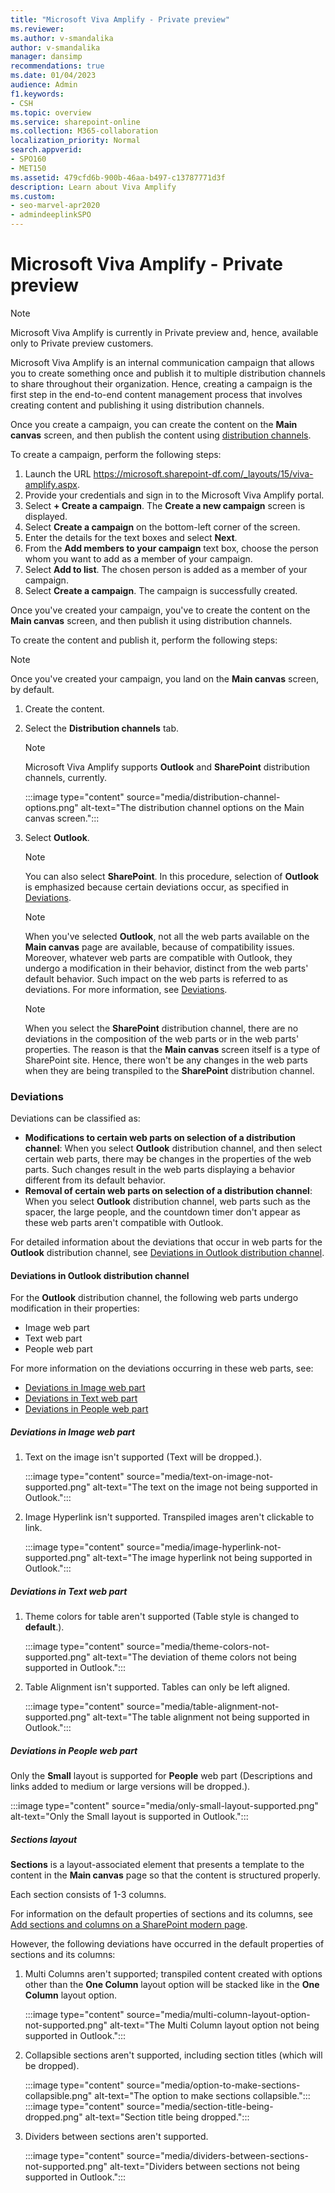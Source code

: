 ```yaml
---
title: "Microsoft Viva Amplify - Private preview"
ms.reviewer:
ms.author: v-smandalika
author: v-smandalika
manager: dansimp
recommendations: true
ms.date: 01/04/2023
audience: Admin
f1.keywords:
- CSH
ms.topic: overview
ms.service: sharepoint-online
ms.collection: M365-collaboration
localization_priority: Normal
search.appverid:
- SPO160
- MET150
ms.assetid: 479cfd6b-900b-46aa-b497-c13787771d3f
description: Learn about Viva Amplify
ms.custom:
- seo-marvel-apr2020
- admindeeplinkSPO
---
```


# Microsoft Viva Amplify - Private preview

> [!NOTE]
> Microsoft Viva Amplify is currently in Private preview and, hence, available only to Private preview customers.

Microsoft Viva Amplify is an internal communication campaign that allows you to create something once and publish it to multiple distribution channels to share throughout their organization. Hence, creating a campaign is the first step in the end-to-end content management process that involves creating content and publishing it using distribution channels.

Once you create a campaign, you can create the content on the **Main canvas** screen, and then publish the content using [distribution channels](#distribution-channels).

To create a campaign, perform the following steps:

1. Launch the URL https://microsoft.sharepoint-df.com/_layouts/15/viva-amplify.aspx.
2. Provide your credentials and sign in to the Microsoft Viva Amplify portal.
3. Select **+ Create a campaign**.
   The **Create a new campaign** screen is displayed.
4. Select **Create a campaign** on the bottom-left corner of the screen.
5. Enter the details for the text boxes and select **Next**.
6. From the **Add members to your campaign** text box, choose the person whom you want to add as a member of your campaign.
7. Select **Add to list**.
   The chosen person is added as a member of your campaign.
8. Select **Create a campaign**.
   The campaign is successfully created.

Once you've created your campaign, you've to create the content on the **Main canvas** screen, and then publish it using distribution channels.

To create the content and publish it, perform the following steps:

> [!NOTE]
> Once you've created your campaign, you land on the **Main canvas** screen, by default.

1. Create the content.
1. Select the **Distribution channels** tab.

   > [!NOTE]
   > Microsoft Viva Amplify supports **Outlook** and **SharePoint** distribution channels, currently.
   >  
   > :::image type="content" source="media/distribution-channel-options.png" alt-text="The distribution channel options on the Main canvas screen.":::

1. Select **Outlook**.

   > [!NOTE]
   > You can also select **SharePoint**. In this procedure, selection of **Outlook** is emphasized because certain deviations occur, as specified in [Deviations](#deviations).

   > [!NOTE]
   > When you've selected **Outlook**, not all the web parts available on the **Main canvas** page are available, because of compatibility issues. Moreover, whatever web parts are compatible with Outlook, they undergo a modification in their behavior, distinct from the web parts' default behavior. Such impact on the web parts is referred to as deviations. For more information, see [Deviations](#deviations).

   > [!NOTE]
   > When you select the **SharePoint** distribution channel, there are no deviations in the composition of the web parts or in the web parts' properties. The reason is that the **Main canvas** screen itself is a type of SharePoint site. Hence, there won't be any changes in the web parts when they are being transpiled to the **SharePoint** distribution channel.

### Deviations

Deviations can be classified as:

- **Modifications to certain web parts on selection of a distribution channel**: When you select **Outlook** distribution channel, and then select certain web parts, there may be changes in the properties of the web parts. Such changes result in the web parts displaying a behavior different from its default behavior.
- **Removal of certain web parts on selection of a distribution channel**: When you select **Outlook** distribution channel, web parts such as the spacer, the large people, and the countdown timer don't appear as these web parts aren't compatible with Outlook.

For detailed information about the deviations that occur in web parts for the **Outlook** distribution channel, see [Deviations in Outlook distribution channel](#deviations-in-outlook-distribution-channel).

#### Deviations in Outlook distribution channel

For the **Outlook** distribution channel, the following web parts undergo modification in their properties:

- Image web part
- Text web part
- People web part

For more information on the deviations occurring in these web parts, see:

- [Deviations in Image web part](#deviations-in-image-web-part)
- [Deviations in Text web part](#deviations-in-text-web-part)
- [Deviations in People web part](#deviations-in-people-web-part)

##### Deviations in Image web part

1. Text on the image isn't supported (Text will be dropped.).

   :::image type="content" source="media/text-on-image-not-supported.png" alt-text="The text on the image not being supported in Outlook.":::

1. Image Hyperlink isn't supported. Transpiled images aren't clickable to link.

   :::image type="content" source="media/image-hyperlink-not-supported.png" alt-text="The image hyperlink not being supported in Outlook.":::

##### Deviations in Text web part

1. Theme colors for table aren't supported (Table style is changed to **default**.).

   :::image type="content" source="media/theme-colors-not-supported.png" alt-text="The deviation of theme colors not being supported in Outlook.":::

1. Table Alignment isn't supported. Tables can only be left aligned.

   :::image type="content" source="media/table-alignment-not-supported.png" alt-text="The table alignment not being supported in Outlook.":::

##### Deviations in People web part

Only the **Small** layout is supported for **People** web part (Descriptions and links added to medium or large versions will be dropped.).

:::image type="content" source="media/only-small-layout-supported.png" alt-text="Only the Small layout is supported in Outlook.":::

##### Sections layout

**Sections** is a layout-associated element that presents a template to the content in the **Main canvas** page so that the content is structured properly.

Each section consists of 1-3 columns.

For information on the default properties of sections and its columns, see [Add sections and columns on a SharePoint modern page](https://support.microsoft.com/office/add-sections-and-columns-on-a-sharepoint-modern-page-fc491eb4-f733-4825-8fe2-e1ed80bd0899).

However, the following deviations have occurred in the default properties of sections and its columns:

1. Multi Columns aren't supported; transpiled content created with options other than the **One Column** layout option will be stacked like in the **One Column** layout option.

   :::image type="content" source="media/multi-column-layout-option-not-supported.png" alt-text="The Multi Column layout option not being supported in Outlook.":::

1. Collapsible sections aren't supported, including section titles (which will be dropped).

   :::image type="content" source="media/option-to-make-sections-collapsible.png" alt-text="The option to make sections collapsible.":::
   :::image type="content" source="media/section-title-being-dropped.png" alt-text="Section title being dropped.":::

1. Dividers between sections aren't supported.

   :::image type="content" source="media/dividers-between-sections-not-supported.png" alt-text="Dividers between sections not being supported in Outlook.":::